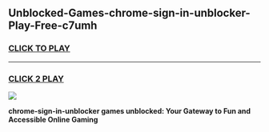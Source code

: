 
## Unblocked-Games-chrome-sign-in-unblocker-Play-Free-c7umh
<h3>
<a href="https://premium76.site?title=chrome-sign-in-unblocker&ref=18A1">CLICK TO PLAY</a></h3>
<hr>

<h3>
<a href="https://premium76.site?title=chrome-sign-in-unblocker&ref=18A1">CLICK 2 PLAY</a>
  
</h3>

<a href="https://premium76.site?title=chrome-sign-in-unblocker&ref=18A1"><img src="https://clearcache.store/games.png"></a>


**chrome-sign-in-unblocker games unblocked: Your Gateway to Fun and Accessible Online Gaming**
